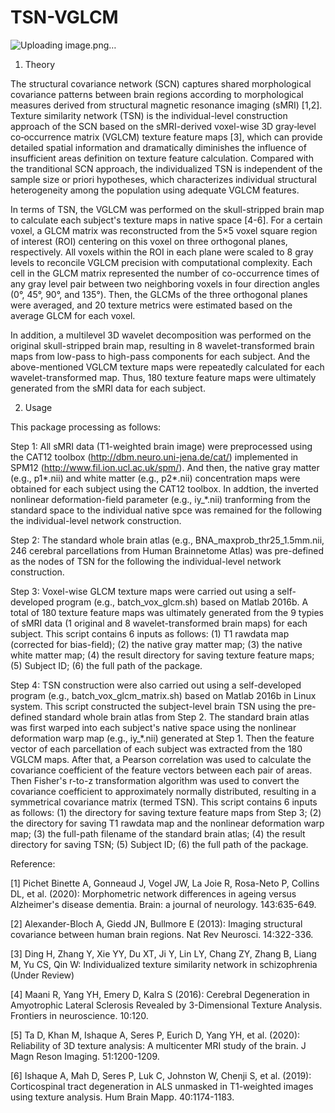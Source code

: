 # TSN-VGLCM

![Uploading image.png…]()

1. Theory
 
  The structural covariance network (SCN) captures shared morphological covariance patterns between brain regions according to morphological measures derived from structural magnetic resonance imaging (sMRI) [1,2]. Texture similarity network (TSN) is the individual-level construction approach of the SCN based on the sMRI-derived voxel-wise 3D gray‐level co‐occurrence matrix (VGLCM) texture feature maps [3], which can provide detailed spatial information and dramatically diminishes the influence of insufficient areas definition on texture feature calculation. Compared with the tranditional SCN approach, the individualized TSN is independent of the sample size or priori hypotheses, which characterizes individual structural heterogeneity among the population using adequate VGLCM features.

In terms of TSN, the VGLCM was performed on the skull-stripped brain map to calculate each subject's texture maps in native space [4-6]. For a certain voxel, a GLCM matrix was reconstructed from the 5×5 voxel square region of interest (ROI) centering on this voxel on three orthogonal planes, respectively. All voxels within the ROI in each plane were scaled to 8 gray levels to reconcile VGLCM precision with computational complexity. Each cell in the GLCM matrix represented the number of co-occurrence times of any gray level pair between two neighboring voxels in four direction angles (0°, 45°, 90°, and 135°). Then, the GLCMs of the three orthogonal planes were averaged, and 20 texture metrics were estimated based on the average GLCM for each voxel. 

In addition, a multilevel 3D wavelet decomposition was performed on the original skull-stripped brain map, resulting in 8 wavelet-transformed brain maps from low-pass to high-pass components for each subject. And the above-mentioned VGLCM texture maps were repeatedly calculated for each wavelet-transformed map. Thus, 180 texture feature maps were ultimately generated from the sMRI data for each subject.

2. Usage
   
  This package processing as follows:

  Step 1: All sMRI data (T1-weighted brain image) were preprocessed using the CAT12 toolbox (http://dbm.neuro.uni-jena.de/cat/) implemented in SPM12 (http://www.fil.ion.ucl.ac.uk/spm/). And then, the native gray matter (e.g., p1*.nii) and white matter (e.g., p2*.nii) concentration maps were obtained for each subject using the CAT12 toolbox. In addtion, the inverted nonlinear deformation-field parameter (e.g., iy_*.nii) tranforming from the standard space to the individual native spce was remained for the following the individual-level network construction.

  Step 2: The standard whole brain atlas (e.g., BNA_maxprob_thr25_1.5mm.nii, 246 cerebral parcellations from Human Brainnetome Atlas) was pre-defined as the nodes of TSN for the following the individual-level network construction.

  Step 3: Voxel-wise GLCM texture maps were carried out using a self-developed program (e.g., batch_vox_glcm.sh) based on Matlab 2016b. A total of 180 texture feature maps was ultimately generated from the 9 typies of sMRI data (1 original and 8 wavelet-transformed brain maps) for each subject. This script contains 6 inputs as follows: (1) T1 rawdata map (corrected for bias-field); (2) the native gray matter map; (3) the native white matter map; (4) the result directory for saving texture feature maps; (5) Subject ID; (6) the full path of the package.

  Step 4: TSN construction were also carried out using a self-developed program (e.g., batch_vox_glcm_matrix.sh) based on Matlab 2016b in Linux system. This script constructed the subject-level brain TSN using the pre-defined standard whole brain atlas from Step 2. The standard brain atlas was first warped into each subject's native space using the nonlinear deformation warp map (e.g., iy_*.nii) generated at Step 1. Then the feature vector of each parcellation of each subject was extracted from the 180 VGLCM maps. After that, a Pearson correlation was used to calculate the covariance coefficient of the feature vectors between each pair of areas. Then Fisher's r-to-z transformation algorithm was used to convert the covariance coefficient to approximately normally distributed, resulting in a symmetrical covariance matrix (termed TSN). This script contains 6 inputs as follows: (1) the directory for saving texture feature maps from Step 3; (2) the directory for saving T1 rawdata map and the nonlinear deformation warp map; (3) the full-path filename of the standard brain atlas; (4) the result directory for saving TSN; (5) Subject ID; (6) the full path of the package.
  
Reference:

[1] Pichet Binette A, Gonneaud J, Vogel JW, La Joie R, Rosa-Neto P, Collins DL, et al. (2020): Morphometric network differences in ageing versus Alzheimer's disease dementia. Brain: a journal of neurology. 143:635-649.

[2] Alexander-Bloch A, Giedd JN, Bullmore E (2013): Imaging structural covariance between human brain regions. Nat Rev Neurosci. 14:322-336.

[3] Ding H, Zhang Y, Xie YY, Du XT, Ji Y, Lin LY, Chang ZY, Zhang B, Liang M, Yu CS, Qin W: Individualized texture similarity network in schizophrenia (Under Review) 

[4] Maani R, Yang YH, Emery D, Kalra S (2016): Cerebral Degeneration in Amyotrophic Lateral Sclerosis Revealed by 3-Dimensional Texture Analysis. Frontiers in neuroscience. 10:120.

[5] Ta D, Khan M, Ishaque A, Seres P, Eurich D, Yang YH, et al. (2020): Reliability of 3D texture analysis: A multicenter MRI study of the brain. J Magn Reson Imaging. 51:1200-1209.

[6] Ishaque A, Mah D, Seres P, Luk C, Johnston W, Chenji S, et al. (2019): Corticospinal tract degeneration in ALS unmasked in T1-weighted images using texture analysis. Hum Brain Mapp. 40:1174-1183.
